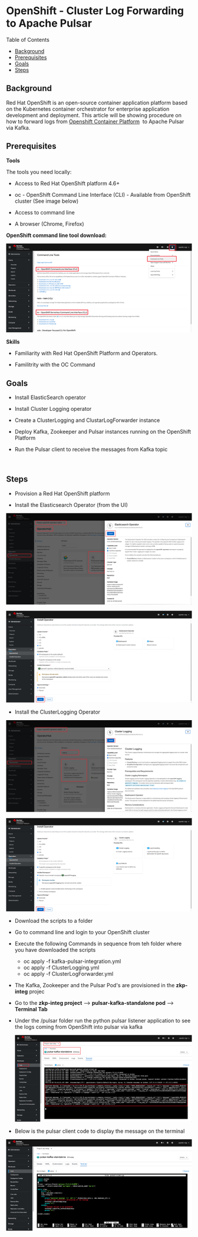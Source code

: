 <div>
<h1>OpenShift - Cluster Log Forwarding to Apache Pulsar</h1>
<div>
<div>Table of Contents</div>
<ul>
<li><a href="#_background">Background</a></li>
<li><a href="#_prerequisites">Prerequisites</a></li>
<li><a href="#_goals">Goals</a></li>
<li><a href="#_steps">Steps</a></li>
</ul>
</div>
</div>
<div>
<div>
<h2 id="_background">Background</h2>
<p>Red Hat OpenShift&nbsp;is an open-source container application platform based on the Kubernetes container orchestrator for enterprise application development and deployment. This article will be showing procedure on how to forward logs from&nbsp;<a href="https://www.openshift.com/products/container-platform" target="_blank" rel="noopener noreferrer">Openshift Container Platform</a>&nbsp; to Apache Pulsar via Kafka.&nbsp;</p>
</div>
<div>
<h2 id="_prerequisites">Prerequisites</h2>
<div>
<div>
<p><strong>Tools</strong></p>
</div>
<div>
<p>The tools you need locally:</p>
</div>
<div>
<ul>
<li>
<p>Access to Red Hat OpenShift platform 4.6+</p>
</li>
<li>oc - OpenShift Command Line Interface (CLI) - Available from&nbsp;OpenShift cluster (See image below)</li>
<li>
<p>Access to command line</p>
</li>
<li>
<p>A browser (Chrome, Firefox)</p>
</li>
</ul>
<p><strong>OpenShift command line tool download:</strong></p>
<div>
<p><img src="images/command-line-tools-download_1.png" alt="OCDownload" /></p>
</div>
</div>
<div>
<p><strong>Skills</strong></p>
</div>
<div>
<ul>
<li>
<p>Familiarity with Red Hat OpenShift Platform and Operators.</p>
</li>
<li>
<p>Familitrity with the OC Command</p>
</li>
</ul>
</div>
</div>
</div>
<div>
<h2 id="_goals">Goals</h2>
<div>
<div>
<ul>
<li>
<p>Install ElasticSearch operator</p>
</li>
<li>
<p>Install Cluster Logging operator</p>
</li>
<li>
<p>Create a ClusterLogging and ClustarLogForwarder instance</p>
</li>
<li>
<p>Deploy Kafka, Zookeeper and Pulsar instances running on the OpenShift Platform</p>
</li>
<li>Run the Pulsar client to receive the messages from Kafka topic</li>
</ul>
</div>
<div>&nbsp;</div>
</div>
</div>
<div>
<h2 id="_steps">Steps</h2>
<div>
<div>
<ul>
<li>
<p>Provision a Red Hat OpenShift platform</p>
</li>
<li>
<p>Install the Elasticsearch Operator (from the UI)</p>
</li>
</ul>
</div>
<div>
<p><img src="images/elasticoperator.png" alt="ElasticsearchOperator" /></p>
<p><img src="images/elasticoperatorInstall.png" alt="ElasticsearchOperatorInstall" /></p>
</div>
<ul>
<li>
<p>Install the ClusterLogging Operator</p>
</li>
</ul>
</div>
<div>
<p><img src="images/clusterloggingoperator.png" alt="ClusterLogging" /></p>
<p><img src="images/clusterloggingoperatorInstall.png" alt="ClusterLoggingInstall" /></p>
</div>
<div>
<ul>
<li>
<p>Download the scripts to a folder</p>
</li>
<li>
<p>Go to command line and login to your OpenShift cluster</p>
</li>
<li>
<p>Execute the following Commands in sequence from teh folder where you have downloaded the scripts</p>
<ul>
<li>oc apply -f kafka-pulsar-integration.yml</li>
<li>oc apply -f ClusterLogging.yml</li>
<li>oc apply -f ClusterLogForwarder.yml</li>
</ul>
</li>
</ul>
</div>
<div>
<ul>
<li>
<p>The Kafka, Zookeeper and the Pulsar Pod's are provisioned in the <strong>zkp-integ</strong> projec</p>
</li>
<li>Go to the <strong>zkp-integ project</strong> --&gt; <strong>pulsar-kafka-standalone pod</strong> --&gt; <strong>Terminal Tab&nbsp;</strong></li>
<li>
<p>Under the /pulsar folder run the python pulsar listener application to see the logs coming from OpenShift into pulsar via kafka</p>
</li>
<p><img src="images/openshiftlogs.png" alt="Logs" /></p>
<li>Below is the pulsar client code to display the message on the terminal</li>
</ul>
</div>
<div>
<p><img src="images/ccode.png" alt="CCode" /></p>
</div>
<div>&nbsp;</div>
</div>
</div>
